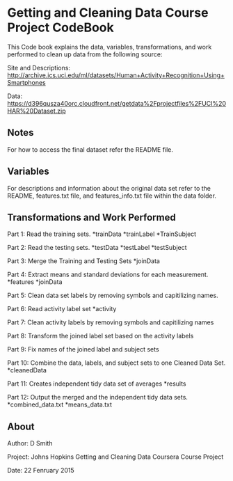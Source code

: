 Getting and Cleaning Data Course Project CodeBook
=================================================


This Code book explains the data, variables, transformations, and work performed to clean up data from the following source:

Site and Descriptions: http://archive.ics.uci.edu/ml/datasets/Human+Activity+Recognition+Using+Smartphones 

Data: https://d396qusza40orc.cloudfront.net/getdata%2Fprojectfiles%2FUCI%20HAR%20Dataset.zip

Notes
-----
For how to access the final dataset refer the README file.


Variables
---------
For descriptions and information about the original data set refer to the README, features.txt file, and features_info.txt file within the data folder.


Transformations and Work Performed
-------------------------

Part 1: Read the training sets.
*trainData 
*trainLabel
*TrainSubject

Part 2: Read the testing sets.
*testData
*testLabel
*testSubject

Part 3: Merge the Training and Testing Sets
*joinData

Part 4: Extract means and standard deviations for each measurement.
*features
*joinData

Part 5: Clean data set labels by removing symbols and capitilizing names.

Part 6: Read activity label set
*activity

Part 7: Clean activity labels by removing symbols and capitilizing names

Part 8: Transform the joined label set based on the activity labels

Part 9: Fix names of the joined label and subject sets

Part 10: Combine the data, labels, and subject sets to one Cleaned Data Set.
*cleanedData

Part 11: Creates independent tidy data set of averages
*results

Part 12: Output the merged  and the independent tidy data sets. 
*combined_data.txt 
*means_data.txt


About
---------------
Author: D Smith

Project: Johns Hopkins Getting and Cleaning Data Coursera Course Project

Date: 22 Fenruary 2015
